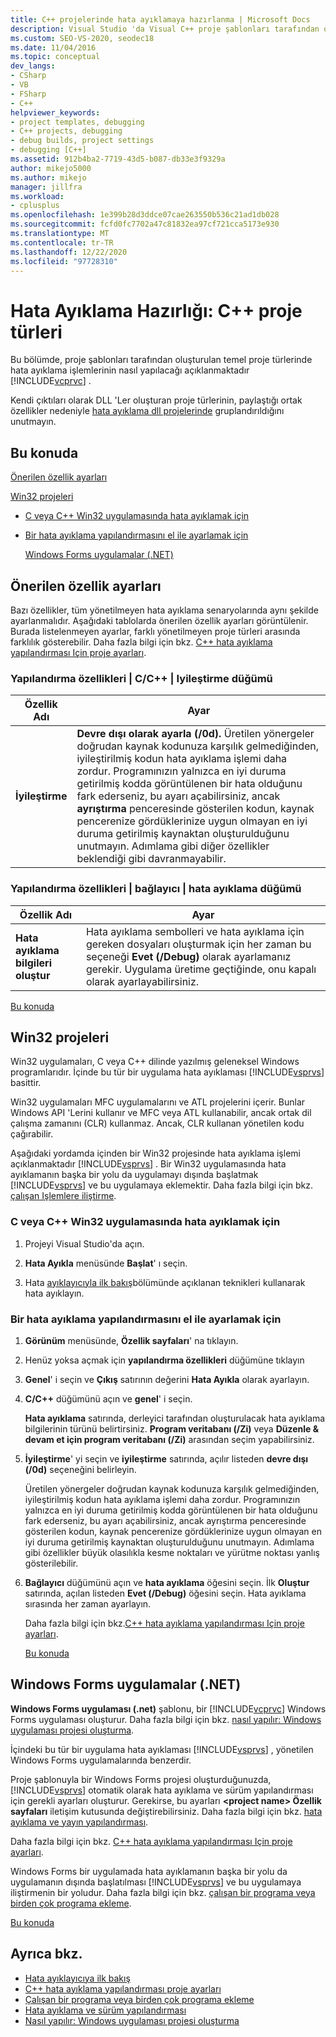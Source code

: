 ```yaml
---
title: C++ projelerinde hata ayıklamaya hazırlanma | Microsoft Docs
description: Visual Studio 'da Visual C++ proje şablonları tarafından oluşturulan temel proje türlerinde hata ayıklamaya hazırlanma hakkında bilgi alın.
ms.custom: SEO-VS-2020, seodec18
ms.date: 11/04/2016
ms.topic: conceptual
dev_langs:
- CSharp
- VB
- FSharp
- C++
helpviewer_keywords:
- project templates, debugging
- C++ projects, debugging
- debug builds, project settings
- debugging [C++]
ms.assetid: 912b4ba2-7719-43d5-b087-db33e3f9329a
author: mikejo5000
ms.author: mikejo
manager: jillfra
ms.workload:
- cplusplus
ms.openlocfilehash: 1e399b28d3ddce07cae263550b536c21ad1db028
ms.sourcegitcommit: fcfd0fc7702a47c81832ea97cf721cca5173e930
ms.translationtype: MT
ms.contentlocale: tr-TR
ms.lasthandoff: 12/22/2020
ms.locfileid: "97728310"
---
```

# <a name="debugging-preparation-c-project-types"></a>Hata Ayıklama Hazırlığı: C++ proje türleri
Bu bölümde, proje şablonları tarafından oluşturulan temel proje türlerinde hata ayıklama işlemlerinin nasıl yapılacağı açıklanmaktadır [!INCLUDE[vcprvc](../code-quality/includes/vcprvc_md.md)] .

 Kendi çıktıları olarak DLL 'Ler oluşturan proje türlerinin, paylaştığı ortak özellikler nedeniyle [hata ayıklama dll projelerinde](../debugger/debugging-dll-projects.md) gruplandırıldığını unutmayın.

## <a name="in-this-topic"></a><a name="BKMK_In_this_topic"></a> Bu konuda
 [Önerilen özellik ayarları](#BKMK_Recommended_Property_Settings)

 [Win32 projeleri](#BKMK_Win32_Projects)

- [C veya C++ Win32 uygulamasında hata ayıklamak için](#BKMK_To_debug_a_C_or_C___Win32_application)

- [Bir hata ayıklama yapılandırmasını el ile ayarlamak için](#BKMK_To_manually_set_a_Debug_configuration)

  [Windows Forms uygulamalar (.NET)](#BKMK_Windows_Forms_Applications___NET_)

## <a name="recommended-property-settings"></a><a name="BKMK_Recommended_Property_Settings"></a> Önerilen özellik ayarları
 Bazı özellikler, tüm yönetilmeyen hata ayıklama senaryolarında aynı şekilde ayarlanmalıdır. Aşağıdaki tablolarda önerilen özellik ayarları görüntülenir. Burada listelenmeyen ayarlar, farklı yönetilmeyen proje türleri arasında farklılık gösterebilir. Daha fazla bilgi için bkz. [C++ hata ayıklama yapılandırması Için proje ayarları](../debugger/project-settings-for-a-cpp-debug-configuration.md).

### <a name="configuration-properties-124-cc-124-optimization-node"></a>Yapılandırma özellikleri &#124; C/C++ &#124; Iyileştirme düğümü

|Özellik Adı|Ayar|
|-------------------|-------------|
|**İyileştirme**|**Devre dışı olarak ayarla (/0d).** Üretilen yönergeler doğrudan kaynak kodunuza karşılık gelmediğinden, iyileştirilmiş kodun hata ayıklama işlemi daha zordur. Programınızın yalnızca en iyi duruma getirilmiş kodda görüntülenen bir hata olduğunu fark ederseniz, bu ayarı açabilirsiniz, ancak **ayrıştırma** penceresinde gösterilen kodun, kaynak pencerenize gördüklerinize uygun olmayan en iyi duruma getirilmiş kaynaktan oluşturulduğunu unutmayın. Adımlama gibi diğer özellikler beklendiği gibi davranmayabilir.|

### <a name="configuration-properties-124-linker-124-debugging-node"></a>Yapılandırma özellikleri &#124; bağlayıcı &#124; hata ayıklama düğümü

|Özellik Adı|Ayar|
|-------------------|-------------|
|**Hata ayıklama bilgileri oluştur**|Hata ayıklama sembolleri ve hata ayıklama için gereken dosyaları oluşturmak için her zaman bu seçeneği **Evet (/Debug)** olarak ayarlamanız gerekir. Uygulama üretime geçtiğinde, onu kapalı olarak ayarlayabilirsiniz.|

 [Bu konuda](../debugger/debugging-preparation-visual-cpp-project-types.md#BKMK_In_this_topic)

## <a name="win32-projects"></a><a name="BKMK_Win32_Projects"></a> Win32 projeleri
 Win32 uygulamaları, C veya C++ dilinde yazılmış geleneksel Windows programlarıdır. İçinde bu tür bir uygulama hata ayıklaması [!INCLUDE[vsprvs](../code-quality/includes/vsprvs_md.md)] basittir.

 Win32 uygulamaları MFC uygulamalarını ve ATL projelerini içerir. Bunlar Windows API 'Lerini kullanır ve MFC veya ATL kullanabilir, ancak ortak dil çalışma zamanını (CLR) kullanmaz. Ancak, CLR kullanan yönetilen kodu çağırabilir.

 Aşağıdaki yordamda içinden bir Win32 projesinde hata ayıklama işlemi açıklanmaktadır [!INCLUDE[vsprvs](../code-quality/includes/vsprvs_md.md)] . Bir Win32 uygulamasında hata ayıklamanın başka bir yolu da uygulamayı dışında başlatmak [!INCLUDE[vsprvs](../code-quality/includes/vsprvs_md.md)] ve bu uygulamaya eklemektir. Daha fazla bilgi için bkz. [çalışan Işlemlere iliştirme](../debugger/attach-to-running-processes-with-the-visual-studio-debugger.md).

### <a name="to-debug-a-c-or-c-win32-application"></a><a name="BKMK_To_debug_a_C_or_C___Win32_application"></a> C veya C++ Win32 uygulamasında hata ayıklamak için

1. Projeyi Visual Studio'da açın.

2. **Hata Ayıkla** menüsünde **Başlat**' ı seçin.

3. Hata [ayıklayıcıyla ilk bakış](../debugger/debugger-feature-tour.md)bölümünde açıklanan teknikleri kullanarak hata ayıklayın.

### <a name="to-manually-set-a-debug-configuration"></a><a name="BKMK_To_manually_set_a_Debug_configuration"></a> Bir hata ayıklama yapılandırmasını el ile ayarlamak için

1. **Görünüm** menüsünde, **Özellik sayfaları**' na tıklayın.

2. Henüz yoksa açmak için **yapılandırma özellikleri** düğümüne tıklayın

3. **Genel**' i seçin ve **Çıkış** satırının değerini **Hata Ayıkla** olarak ayarlayın.

4. **C/C++** düğümünü açın ve **genel**' i seçin.

    **Hata ayıklama** satırında, derleyici tarafından oluşturulacak hata ayıklama bilgilerinin türünü belirtirsiniz. **Program veritabanı (/Zi)** veya **Düzenle & devam et için program veritabanı (/Zi)** arasından seçim yapabilirsiniz.

5. **İyileştirme**' yi seçin ve **iyileştirme** satırında, açılır listeden **devre dışı (/0d)** seçeneğini belirleyin.

    Üretilen yönergeler doğrudan kaynak kodunuza karşılık gelmediğinden, iyileştirilmiş kodun hata ayıklama işlemi daha zordur. Programınızın yalnızca en iyi duruma getirilmiş kodda görüntülenen bir hata olduğunu fark ederseniz, bu ayarı açabilirsiniz, ancak ayrıştırma penceresinde gösterilen kodun, kaynak pencerenize gördüklerinize uygun olmayan en iyi duruma getirilmiş kaynaktan oluşturulduğunu unutmayın. Adımlama gibi özellikler büyük olasılıkla kesme noktaları ve yürütme noktası yanlış gösterilebilir.

6. **Bağlayıcı** düğümünü açın ve **hata ayıklama** öğesini seçin. İlk **Oluştur** satırında, açılan listeden **Evet (/Debug)** öğesini seçin. Hata ayıklama sırasında her zaman ayarlayın.

   Daha fazla bilgi için bkz.[C++ hata ayıklama yapılandırması Için proje ayarları](../debugger/project-settings-for-a-cpp-debug-configuration.md).

   [Bu konuda](../debugger/debugging-preparation-visual-cpp-project-types.md#BKMK_In_this_topic)

## <a name="windows-forms-applications-net"></a><a name="BKMK_Windows_Forms_Applications___NET_"></a> Windows Forms uygulamalar (.NET)
 **Windows Forms uygulaması (.net)** şablonu, bir [!INCLUDE[vcprvc](../code-quality/includes/vcprvc_md.md)] Windows Forms uygulaması oluşturur. Daha fazla bilgi için bkz. [nasıl yapılır: Windows uygulaması projesi oluşturma](/previous-versions/visualstudio/visual-studio-2010/42wc9kk5(v=vs.100)).

 İçindeki bu tür bir uygulama hata ayıklaması [!INCLUDE[vsprvs](../code-quality/includes/vsprvs_md.md)] , yönetilen Windows Forms uygulamalarında benzerdir.

 Proje şablonuyla bir Windows Forms projesi oluşturduğunuzda, [!INCLUDE[vsprvs](../code-quality/includes/vsprvs_md.md)] otomatik olarak hata ayıklama ve sürüm yapılandırması için gerekli ayarları oluşturur. Gerekirse, bu ayarları **\<project name> Özellik sayfaları** iletişim kutusunda değiştirebilirsiniz. Daha fazla bilgi için bkz. [hata ayıklama ve yayın yapılandırması](../debugger/how-to-set-debug-and-release-configurations.md).

 Daha fazla bilgi için bkz. [C++ hata ayıklama yapılandırması Için proje ayarları](../debugger/project-settings-for-a-cpp-debug-configuration.md).

 Windows Forms bir uygulamada hata ayıklamanın başka bir yolu da uygulamanın dışında başlatılması [!INCLUDE[vsprvs](../code-quality/includes/vsprvs_md.md)] ve bu uygulamaya iliştirmenin bir yoludur. Daha fazla bilgi için bkz. [çalışan bir programa veya birden çok programa ekleme](../debugger/attach-to-running-processes-with-the-visual-studio-debugger.md).

 [Bu konuda](../debugger/debugging-preparation-visual-cpp-project-types.md#BKMK_In_this_topic)

## <a name="see-also"></a>Ayrıca bkz.
- [Hata ayıklayıcıya ilk bakış](../debugger/debugger-feature-tour.md)
- [C++ hata ayıklama yapılandırması proje ayarları](../debugger/project-settings-for-a-cpp-debug-configuration.md)
- [Çalışan bir programa veya birden çok programa ekleme](../debugger/attach-to-running-processes-with-the-visual-studio-debugger.md)
- [Hata ayıklama ve sürüm yapılandırması](../debugger/how-to-set-debug-and-release-configurations.md)
- [Nasıl yapılır: Windows uygulaması projesi oluşturma](/previous-versions/visualstudio/visual-studio-2010/42wc9kk5(v=vs.100))